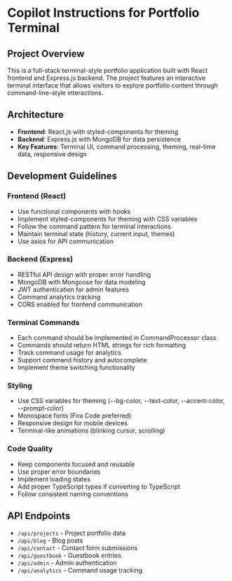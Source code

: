 # Copilot Instructions for Portfolio Terminal

<!-- Use this file to provide workspace-specific custom instructions to Copilot. For more details, visit https://code.visualstudio.com/docs/copilot/copilot-customization#_use-a-githubcopilotinstructionsmd-file -->

## Project Overview
This is a full-stack terminal-style portfolio application built with React frontend and Express.js backend. The project features an interactive terminal interface that allows visitors to explore portfolio content through command-line-style interactions.

## Architecture
- **Frontend**: React.js with styled-components for theming
- **Backend**: Express.js with MongoDB for data persistence
- **Key Features**: Terminal UI, command processing, theming, real-time data, responsive design

## Development Guidelines

### Frontend (React)
- Use functional components with hooks
- Implement styled-components for theming with CSS variables
- Follow the command pattern for terminal interactions
- Maintain terminal state (history, current input, themes)
- Use axios for API communication

### Backend (Express)
- RESTful API design with proper error handling
- MongoDB with Mongoose for data modeling
- JWT authentication for admin features
- Command analytics tracking
- CORS enabled for frontend communication

### Terminal Commands
- Each command should be implemented in CommandProcessor class
- Commands should return HTML strings for rich formatting
- Track command usage for analytics
- Support command history and autocomplete
- Implement theme switching functionality

### Styling
- Use CSS variables for theming (--bg-color, --text-color, --accent-color, --prompt-color)
- Monospace fonts (Fira Code preferred)
- Responsive design for mobile devices
- Terminal-like animations (blinking cursor, scrolling)

### Code Quality
- Keep components focused and reusable
- Use proper error boundaries
- Implement loading states
- Add proper TypeScript types if converting to TypeScript
- Follow consistent naming conventions

## API Endpoints
- `/api/projects` - Project portfolio data
- `/api/blog` - Blog posts
- `/api/contact` - Contact form submissions
- `/api/guestbook` - Guestbook entries
- `/api/admin` - Admin authentication
- `/api/analytics` - Command usage tracking
